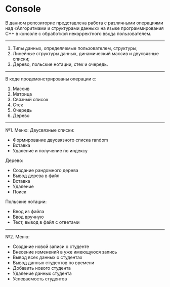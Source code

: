 # Console

В данном репозиторие представлена работа с различными операциями над «Алгоритмами и структурами данных» на языке программирования С++ в консоле с обработкой некорректного ввода пользователем.

----
1.	Типы данных, определяемые пользователем, структуры;
2.	Линейные структуры данных, динамический массив и двусвязные списки;
3.	Дерево, польские нотации, стек и очередь.
----

В коде продемонстрированы операции с:
1. Массив
2. Матрица
3. Связный список
4. Стек
5. Очередь
6. Дерево
----
№1. Меню:
Двусвязные списки:
* Формирование двусвязного списка random
* Вставка
* Удаление и получение по индексу

Дерево:
* Создание рандомного дерева
* Вывод дерева в файл
* Вставка
* Удаление
* Поиск

Польские нотации:
* Ввод из файла
* Ввод вручную
* Тест, вывод в файл с ответами
----
№2. Меню:
* Создание новой записи о студенте
* Внесение изменений в уже имеющуюся запись
* Вывод всех данных о студентах
* Вывод данных студентов по времени
* Добавить нового студента
* Удаление данных студента
* Успеваемость студентов

